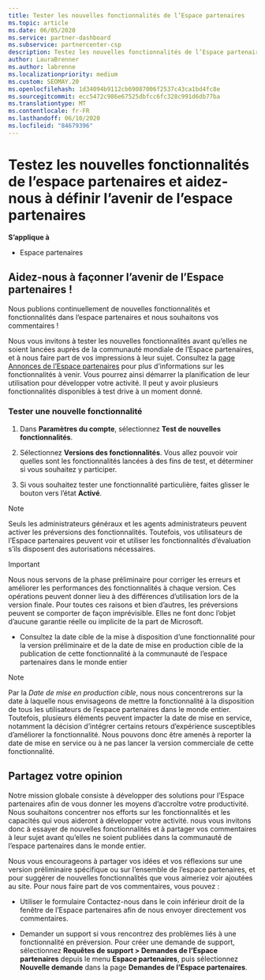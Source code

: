 ```yaml
---
title: Tester les nouvelles fonctionnalités de l’Espace partenaires
ms.topic: article
ms.date: 06/05/2020
ms.service: partner-dashboard
ms.subservice: partnercenter-csp
description: Testez les nouvelles fonctionnalités de l’Espace partenaires avant leur lancement et dites-nous ce que vous en pensez. Aidez-nous à façonner l’avenir de l’Espace partenaires !
author: LauraBrenner
ms.author: labrenne
ms.localizationpriority: medium
ms.custom: SEOMAY.20
ms.openlocfilehash: 1d34094b9112cb69087006f2537c43ca1bd4fc8e
ms.sourcegitcommit: ecc5472c986e67525dbfcc6fc328c991d6db77ba
ms.translationtype: MT
ms.contentlocale: fr-FR
ms.lasthandoff: 06/10/2020
ms.locfileid: "84679396"
---
```

# <a name="test-drive-new-partner-center-features-and-help-shape-the-future-of-partner-center"></a>Testez les nouvelles fonctionnalités de l’espace partenaires et aidez-nous à définir l’avenir de l’espace partenaires

**S’applique à**

- Espace partenaires

## <a name="help-shape-the-future-of-partner-center"></a>Aidez-nous à façonner l’avenir de l’Espace partenaires !

Nous publions continuellement de nouvelles fonctionnalités et fonctionnalités dans l’espace partenaires et nous souhaitons vos commentaires ! 

Nous vous invitons à tester les nouvelles fonctionnalités avant qu’elles ne soient lancées auprès de la communauté mondiale de l’Espace partenaires, et à nous faire part de vos impressions à leur sujet. Consultez la [page Annonces de l’Espace partenaires](announcements/index.md) pour plus d’informations sur les fonctionnalités à venir. Vous pourrez ainsi démarrer la planification de leur utilisation pour développer votre activité. Il peut y avoir plusieurs fonctionnalités disponibles à test drive à un moment donné.

### <a name="test-drive-a-feature"></a>Tester une nouvelle fonctionnalité

1. Dans **Paramètres du compte**, sélectionnez **Test de nouvelles fonctionnalités**.

2. Sélectionnez **Versions des fonctionnalités**. Vous allez pouvoir voir quelles sont les fonctionnalités lancées à des fins de test, et déterminer si vous souhaitez y participer.

3. Si vous souhaitez tester une fonctionnalité particulière, faites glisser le bouton vers l’état **Activé**.

> [!NOTE]  
> Seuls les administrateurs généraux et les agents administrateurs peuvent activer les préversions des fonctionnalités. Toutefois, vos utilisateurs de l’Espace partenaires peuvent voir et utiliser les fonctionnalités d’évaluation s’ils disposent des autorisations nécessaires.

> [!IMPORTANT]  
> Nous nous servons de la phase préliminaire pour corriger les erreurs et améliorer les performances des fonctionnalités à chaque version. Ces opérations peuvent donner lieu à des différences d’utilisation lors de la version finale. Pour toutes ces raisons et bien d’autres, les préversions peuvent se comporter de façon imprévisible. Elles ne font donc l’objet d’aucune garantie réelle ou implicite de la part de Microsoft.

- Consultez la date cible de la mise à disposition d’une fonctionnalité pour la version préliminaire et de la date de mise en production cible de la publication de cette fonctionnalité à la communauté de l’espace partenaires dans le monde entier

> [!NOTE]  
> Par la *Date de mise en production cible*, nous nous concentrerons sur la date à laquelle nous envisageons de mettre la fonctionnalité à la disposition de tous les utilisateurs de l’espace partenaires dans le monde entier. Toutefois, plusieurs éléments peuvent impacter la date de mise en service, notamment la décision d’intégrer certains retours d’expérience susceptibles d’améliorer la fonctionnalité. Nous pouvons donc être amenés à reporter la date de mise en service ou à ne pas lancer la version commerciale de cette fonctionnalité.  
 
## <a name="tell-us-what-you-think"></a>Partagez votre opinion

Notre mission globale consiste à développer des solutions pour l’Espace partenaires afin de vous donner les moyens d’accroître votre productivité. Nous souhaitons concentrer nos efforts sur les fonctionnalités et les capacités qui vous aideront à développer votre activité. nous vous invitons donc à essayer de nouvelles fonctionnalités et à partager vos commentaires à leur sujet avant qu’elles ne soient publiées dans la communauté de l’espace partenaires dans le monde entier. 

Nous vous encourageons à partager vos idées et vos réflexions sur une version préliminaire spécifique ou sur l’ensemble de l’espace partenaires, et pour suggérer de nouvelles fonctionnalités que vous aimeriez voir ajoutées au site. Pour nous faire part de vos commentaires, vous pouvez :  

- Utiliser le formulaire Contactez-nous dans le coin inférieur droit de la fenêtre de l’Espace partenaires afin de nous envoyer directement vos commentaires. 

- Demander un support si vous rencontrez des problèmes liés à une fonctionnalité en préversion. Pour créer une demande de support, sélectionnez **Requêtes de support > Demandes de l’Espace partenaires** depuis le menu **Espace partenaires**, puis sélectionnez **Nouvelle demande** dans la page **Demandes de l’Espace partenaires**.



